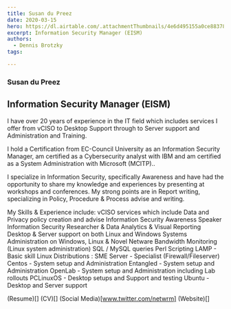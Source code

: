 ```yaml
---
title: Susan du Preez
date: 2020-03-15
hero: https://dl.airtable.com/.attachmentThumbnails/4e6d495155a0ce88378f581cd17196d7/169d1610
excerpt: Information Security Manager (EISM)
authors:
  - Dennis Brotzky
tags: 

---
```


### Susan du Preez
## Information Security Manager (EISM)

I have over 20 years of experience in the IT field which includes services I offer from
vCISO to Desktop Support through to Server support and Administration and Training.

I hold a Certification from EC-Council University as an Information Security Manager, am certified as a Cybersecurity analyst with IBM and am certified as a System Administration with Microsoft (MCITP)..

I specialize in Information Security, specifically Awareness and have had the opportunity to share my knowledge and experiences by presenting at workshops and conferences.
My strong points are in Report writing, specializing in Policy, Procedure & Process advise and writing.




My Skills & Experience include:
vCISO services which include Data and Privacy policy creation and advise
Information Security Awareness Speaker
Information Security Researcher & Data Analytics & Visual Reporting
Desktop & Server support on both Linux and Windows
Systems Administration on Windows, Linux & Novel Netware
Bandwidth Monitoring (Linux system administration)
SQL / MySQL queries
Perl Scripting
LAMP - Basic skill
Linux Distributions :
SME Server - Specialist (Firewall/Fileserver)
Centos - System setup and Administration
Entangled - System setup and Administration
OpenLab - System setup and Administration including Lab rollouts
PCLinuxOS - Desktop setups and Support and testing
Ubuntu - Desktop and Server support 

(Resume)[]
(CV)[]
(Social Media)[www.twitter.com/netwrm]
(Website)[]


